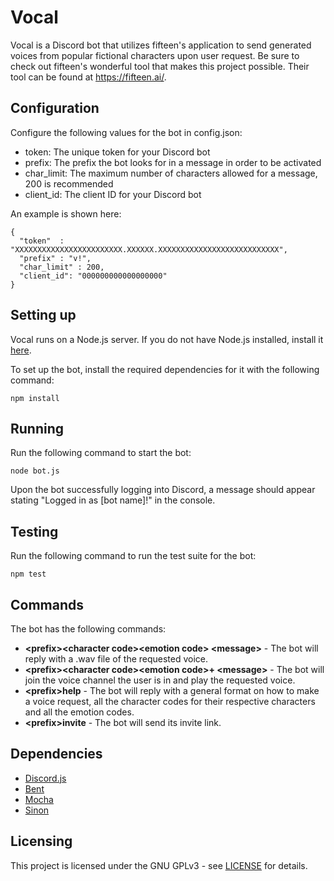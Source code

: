 # Vocal
Vocal is a Discord bot that utilizes fifteen's application to send generated voices from popular fictional characters upon user request. 
Be sure to check out fifteen's wonderful tool that makes this project possible. Their tool can be found at https://fifteen.ai/.

## Configuration
Configure the following values for the bot in config.json:
  * token: The unique token for your Discord bot
  * prefix: The prefix the bot looks for in a message in order to be activated
  * char_limit: The maximum number of characters allowed for a message, 200 is recommended
  * client_id: The client ID for your Discord bot

An example is shown here:
```
{ 
  "token"  : "XXXXXXXXXXXXXXXXXXXXXXXX.XXXXXX.XXXXXXXXXXXXXXXXXXXXXXXXXXX",
  "prefix" : "v!",
  "char_limit" : 200,
  "client_id": "000000000000000000"
}
```

## Setting up
Vocal runs on a Node.js server. If you do not have Node.js installed, install it [here](https://nodejs.org/en/download/).

To set up the bot, install the required dependencies for it with the following command:
```
npm install
```

## Running
Run the following command to start the bot:
```
node bot.js
```
Upon the bot successfully logging into Discord, a message should appear stating "Logged in as [bot name]!" in the console.

## Testing
Run the following command to run the test suite for the bot:
```
npm test
```

## Commands
The bot has the following commands:

 * **\<prefix\>\<character code\>\<emotion code\> \<message\>** - The bot will reply with a .wav file of the requested voice.
 * **\<prefix\>\<character code\>\<emotion code\>+ \<message\>** - The bot will join the voice channel the user is in and play the requested voice.
 * **\<prefix\>help** - The bot will reply with a general format on how to make a voice request, all the character codes for their respective characters and all the emotion codes.
 * **\<prefix\>invite** - The bot will send its invite link.
  
## Dependencies
  * [Discord.js](https://discord.js.org/)
  * [Bent](https://github.com/mikeal/bent)
  * [Mocha](https://mochajs.org/)
  * [Sinon](https://sinonjs.org/)

## Licensing
This project is licensed under the GNU GPLv3 - see [LICENSE](https://raw.githubusercontent.com/Kipwisp/vocal/master/LICENSE?token=AOSFA3HRIRAR4EIZHD4QQC26RUHEO) for details.
